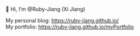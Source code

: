👋 Hi, I’m @Ruby-Jiang (Xi Jiang)

My personal blog:  <https://ruby-jiang.github.io/><br>
My portfolio:  <https://ruby-jiang.github.io/myPortfolio>
